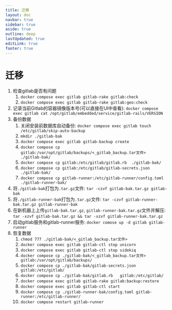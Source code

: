 ```yaml
---
title: 迁移
layout: doc
navbar: true
sidebar: true
aside: true
outline: deep
lastUpdated: true
editLink: true
footer: true
---
```


# 迁移

1. 检查gitlab是否有问题
    1. `docker compose exec gitlab gitlab-rake gitlab:check`
    2. `docker compose exec gitlab gitlab-rake gitlab:geo:check`
2. 记录当前Gitlab的容器镜像版本号(可以直接在UI中查看): `docker compose exec gitlab cat /opt/gitlab/embedded/service/gitlab-rails/VERSION`
3. 备份数据
    1. 关闭安装前数据库自动备份: `docker compose exec gitlab touch /etc/gitlab/skip-auto-backup`
    2. `mkdir ./gitlab-bak`
    3. `docker compose exec gitlab gitlab-backup create`
    4. `docker compose cp gitlab:/var/opt/gitlab/backups/<_gitlab_backup.tar文件>  ./gitlab-bak/`
    5. `docker compose cp gitlab:/etc/gitlab/gitlab.rb  ./gitlab-bak/`
    6. `docker compose cp gitlab:/etc/gitlab/gitlab-secrets.json  ./gitlab-bak/`
    6. `docker compose cp gitlab-runner:/etc/gitlab-runner/config.toml ./gitlab-runner-bak/`
4. 将`./gitlab-bak`打包为`.tar.gz`文件: `tar -czvf gitlab-bak.tar.gz gitlab-bak`
5. 将`./gitlab-runner-bak`打包为`.tar.gz`文件: `tar -czvf gitlab-runner-bak.tar.gz gitlab-runner-bak`
6. 在新机器上上传`gitlab-bak.tar.gz`, `gitlab-runner-bak.tar.gz`文件并解压: `tar -xzvf gitlab-bak.tar.gz && tar -xzvf gitlab-runner-bak.tar.gz`
7. 启动gitlab服务和gitlab-runner服务: `docker comose up -d gitlab gitlab-runner`
8. 恢复数据
    1. `chmod 777 ./gitlab-bak/<_gitlab_backup.tar文件>`
    2. `docker compose exec gitlab gitlab-ctl stop unicorn`
    3. `docker compose exec gitlab gitlab-ctl stop sidekiq`
    4. `docker compose cp ./gitlab-bak/<_gitlab_backup.tar文件>  gitlab:/var/opt/gitlab/backups/`
    5. `docker compose cp ./gitlab-bak/gitlab-secrets.json   gitlab:/etc/gitlab/`
    6. `docker compose cp ./gitlab-bak/gitlab.rb   gitlab:/etc/gitlab/`
    7. `docker compose exec gitlab gitlab-rake gitlab:backup:restore`
    8. `docker compose exec gitlab gitlab-ctl start`
    9. `docker compose cp ./gitlab-runner-bak/config.toml gitlab-runner:/etc/gitlab-runner/`
    10. `docker compose restart gitlab-runner`